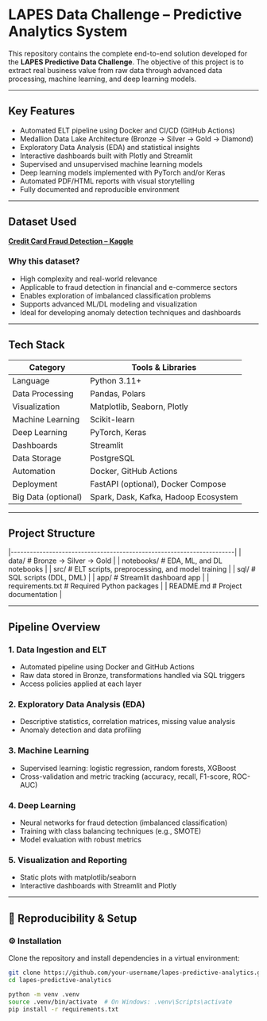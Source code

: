 # LAPES Data Challenge – Predictive Analytics System

This repository contains the complete end-to-end solution developed for the **LAPES Predictive Data Challenge**. The objective of this project is to extract real business value from raw data through advanced data processing, machine learning, and deep learning models.

---

## Key Features

- Automated ELT pipeline using Docker and CI/CD (GitHub Actions)
- Medallion Data Lake Architecture (Bronze → Silver → Gold → Diamond)
- Exploratory Data Analysis (EDA) and statistical insights
- Interactive dashboards built with Plotly and Streamlit
- Supervised and unsupervised machine learning models
- Deep learning models implemented with PyTorch and/or Keras
- Automated PDF/HTML reports with visual storytelling
- Fully documented and reproducible environment

---

## Dataset Used

**[Credit Card Fraud Detection – Kaggle](https://www.kaggle.com/datasets/mlg-ulb/creditcardfraud)**

### Why this dataset?

- High complexity and real-world relevance
- Applicable to fraud detection in financial and e-commerce sectors
- Enables exploration of imbalanced classification problems
- Supports advanced ML/DL modeling and visualization
- Ideal for developing anomaly detection techniques and dashboards

---

## Tech Stack

| Category           | Tools & Libraries                               |
|--------------------|-------------------------------------------------|
| Language           | Python 3.11+                                    |
| Data Processing    | Pandas, Polars                                  |
| Visualization      | Matplotlib, Seaborn, Plotly                     |
| Machine Learning   | Scikit-learn                                    |
| Deep Learning      | PyTorch, Keras                                  |
| Dashboards         | Streamlit                                       |
| Data Storage       | PostgreSQL                                      |
| Automation         | Docker, GitHub Actions                          |
| Deployment         | FastAPI (optional), Docker Compose              |
| Big Data (optional)| Spark, Dask, Kafka, Hadoop Ecosystem            |

---

## Project Structure

|----------------------------------------------------------------------|
| data/ # Bronze → Silver → Gold                                       |
| notebooks/ # EDA, ML, and DL notebooks                               |
| src/ # ELT scripts, preprocessing, and model training                |
| sql/ # SQL scripts (DDL, DML)                                        |
| app/ # Streamlit dashboard app                                       |
| requirements.txt # Required Python packages                          |
| README.md # Project documentation                                    |

---

## Pipeline Overview

### 1. Data Ingestion and ELT
- Automated pipeline using Docker and GitHub Actions
- Raw data stored in Bronze, transformations handled via SQL triggers
- Access policies applied at each layer

### 2. Exploratory Data Analysis (EDA)
- Descriptive statistics, correlation matrices, missing value analysis
- Anomaly detection and data profiling

### 3. Machine Learning
- Supervised learning: logistic regression, random forests, XGBoost
- Cross-validation and metric tracking (accuracy, recall, F1-score, ROC-AUC)

### 4. Deep Learning
- Neural networks for fraud detection (imbalanced classification)
- Training with class balancing techniques (e.g., SMOTE)
- Model evaluation with robust metrics

### 5. Visualization and Reporting
- Static plots with matplotlib/seaborn
- Interactive dashboards with Streamlit and Plotly

---

## 📘 Reproducibility & Setup

### ⚙️ Installation

Clone the repository and install dependencies in a virtual environment:

```bash
git clone https://github.com/your-username/lapes-predictive-analytics.git
cd lapes-predictive-analytics

python -m venv .venv
source .venv/bin/activate  # On Windows: .venv\Scripts\activate
pip install -r requirements.txt

